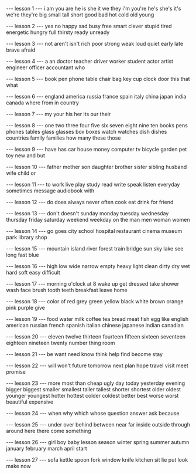 --- lesson 1 ---
i
am
you
are
he
is
she
it
we
they
i'm
you're
he's
she's
it's
we're
they're
big
small
tall
short
good
bad
hot
cold
old
young

--- lesson 2 ---
yes
no
happy
sad
busy
free
smart
clever
stupid
tired
energetic
hungry
full
thirsty
ready
unready

--- lesson 3 ---
not
aren't
isn't
rich
poor
strong
weak
loud
quiet
early
late
brave
afraid

--- lesson 4 ---
a
an
doctor
teacher
driver
worker
student
actor
artist
engineer
officer
accountant
who

--- lesson 5 ---
book
pen
phone
table
chair
bag
key
cup
clock
door
this
that
what

--- lesson 6 ---
england
america
russia
france
spain
italy
china
japan
india
canada
where
from
in
country

--- lesson 7 ---
my
your
his
her
its
our
their

--- lesson 8 ---
one
two
three
four
five
six
seven
eight
nine
ten
books
pens
phones
tables
glass
glasses
box
boxes
watch
watches
dish
dishes
countries
family
families
how
many
these
those

--- lesson 9 ---
have
has
car
house
money
computer
tv
bicycle
garden
pet
toy
new
and
but

--- lesson 10 ---
father
mother
son
daughter
brother
sister
sibling
husband
wife
child
or

--- lesson 11 ---
to
work
live
play
study
read
write
speak
listen
everyday
sometimes
message
audiobook
with

--- lesson 12 ---
do
does
always
never
often
cook
eat
drink
for
friend

--- lesson 13 ---
don't
doesn't
sunday
monday
tuesday
wednesday
thursday
friday
saturday
weekend
weekday
on
the
man
men
woman
women

--- lesson 14 ---
go
goes
city
school
hospital
restaurant
cinema
museum
park
library
shop

--- lesson 15 ---
mountain
island
river
forest
train
bridge
sun
sky
lake
see
long
fast
blue

--- lesson 16 ---
high
low
wide
narrow
empty
heavy
light
clean
dirty
dry
wet
hard
soft
easy
difficult

--- lesson 17 ---
morning
o'clock
at
8
wake
up
get
dressed
take
shower
wash
face
brush
tooth
teeth
breakfast
leave
home

--- lesson 18 ---
color
of
red
grey
green
yellow
black
white
brown
orange
pink
purple
give

--- lesson 19 ---
food
water
milk
coffee
tea
bread
meat
fish
egg
like
english
american
russian
french
spanish
italian
chinese
japanese
indian
canadian

--- lesson 20 ---
eleven
twelve
thirteen
fourteen
fifteen
sixteen
seventeen
eighteen
nineteen
twenty
number
thing
room

--- lesson 21 ---
be
want
need
know
think
help
find
become
stay

--- lesson 22 ---
will
won't
future
tomorrow
next
plan
hope
travel
visit
meet
promise

--- lesson 23 ---
more
most
than
cheap
ugly
day
today
yesterday
evening
bigger
biggest
smaller
smallest
taller
tallest
shorter
shortest
older
oldest
younger
youngest
hotter
hottest
colder
coldest
better
best
worse
worst
beautiful
expensive

--- lesson 24 ---
when
why
which
whose
question
answer
ask
because

--- lesson 25 ---
under
over
behind
between
near
far
inside
outside
through
around
here
there
come
something

--- lesson 26 ---
girl
boy
baby
lesson
season
winter
spring
summer
autumn
january
february
march
april
start

--- lesson 27 ---
sofa
kettle
spoon
fork
window
knife
kitchen
sit
lie
put
look
make
now
